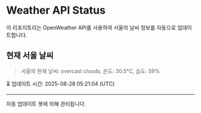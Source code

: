 
# Weather API Status

이 리포지토리는 OpenWeather API를 사용하여 서울의 날씨 정보를 자동으로 업데이트합니다.

## 현재 서울 날씨
> 서울의 현재 날씨: overcast clouds, 온도: 30.5°C, 습도: 59%

⏳ 업데이트 시간: 2025-08-28 05:21:04 (UTC)

---
자동 업데이트 봇에 의해 관리됩니다.
